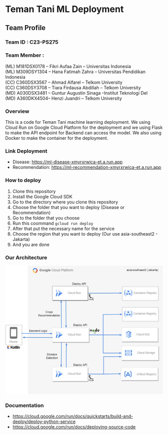 # Teman Tani ML Deployment

## Team Profile

### Team ID		: C23-PS275  
### Team Member	:   
(ML) M181DSX0178 – Fikri Aufaa Zain – Universitas Indonesia  
(ML) M309DSY1304 – Hana Fatimah Zahra – Universitas Pendidikan Indonesia  
(CC)  C360DSX3567 – Ahmad Alfarel – Telkom University  
(CC)  C360DSY3708 – Tiara Firdausa Abdillah – Telkom University  
(MD) A030DSX3481 – Guntur Augustin Sinaga –Institut Teknologi Del  
(MD) A360DKX4504– Henzi Juandri – Telkom University  

### Overview
This is a code for Teman Tani machine learning deployment. We using Cloud Run on Google Cloud Platform for the deployment and we using Flask to make the API endpoint for Backend can access the model. We also using Docker to make the container for the deployment.

### Link Deployment
- Disease: https://ml-disease-xmyrxrwica-et.a.run.app
- Recommendation: https://ml-recommendation-xmyrxrwica-et.a.run.app 

### How to deploy
1. Clone this repository
2. Install the Google Cloud SDK
3. Go to the directory where you clone this repository
4. Choose the folder that you want to deploy (Disease or Recommendation)
5. Go to the folder that you choose
6. Run this coommand `gcloud run deploy` 
7. After that put the necessary name for the service
8. Choose the region that you want to deploy (Our use asia-southeast2 - Jakarta)
9. And you are done  

### Our Architecture
![Architecture](arsitektur.jpg)

### Documentation
- https://cloud.google.com/run/docs/quickstarts/build-and-deploy/deploy-python-service  
- https://cloud.google.com/run/docs/deploying-source-code  


